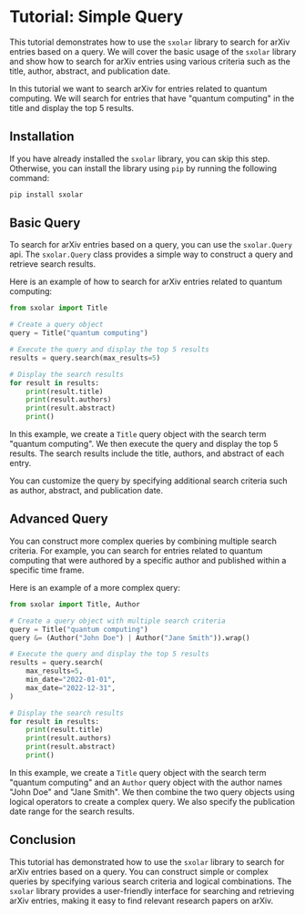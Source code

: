 # Tutorial: Simple Query

This tutorial demonstrates how to use the `sxolar` library to search for arXiv entries based on a query. We will cover
the basic usage of the `sxolar` library and show how to search for arXiv entries using various criteria such as the
title, author, abstract, and publication date.

In this tutorial we want to search arXiv for entries related to quantum computing. We will search for entries that have
"quantum computing" in the title and display the top 5 results.

## Installation

If you have already installed the `sxolar` library, you can skip this step. Otherwise, you can install the library
using `pip` by running the following command:

```bash
pip install sxolar
```

## Basic Query

To search for arXiv entries based on a query, you can use the `sxolar.Query` api.
The `sxolar.Query` class provides a simple way to construct a query and retrieve search results.

Here is an example of how to search for arXiv entries related to quantum computing:

```python
from sxolar import Title

# Create a query object
query = Title("quantum computing")

# Execute the query and display the top 5 results
results = query.search(max_results=5)

# Display the search results
for result in results:
    print(result.title)
    print(result.authors)
    print(result.abstract)
    print()
```

In this example, we create a `Title` query object with the search term "quantum computing". We then execute the query
and display the top 5 results. The search results include the title, authors, and abstract of each entry.

You can customize the query by specifying additional search criteria such as author, abstract, and publication date.

## Advanced Query

You can construct more complex queries by combining multiple search criteria. For example, you can search for entries
related to quantum computing that were authored by a specific author and published within a specific time frame.

Here is an example of a more complex query:

```python
from sxolar import Title, Author

# Create a query object with multiple search criteria
query = Title("quantum computing")
query &= (Author("John Doe") | Author("Jane Smith")).wrap()

# Execute the query and display the top 5 results
results = query.search(
    max_results=5,
    min_date="2022-01-01",
    max_date="2022-12-31",
)

# Display the search results
for result in results:
    print(result.title)
    print(result.authors)
    print(result.abstract)
    print()
```

In this example, we create a `Title` query object with the search term "quantum computing" and an `Author` query object
with the author names "John Doe" and "Jane Smith". We then combine the two query objects using logical operators to
create a complex query. We also specify the publication date range for the search results.

## Conclusion

This tutorial has demonstrated how to use the `sxolar` library to search for arXiv entries based on a query. You can
construct simple or complex queries by specifying various search criteria and logical combinations. The `sxolar` library
provides a user-friendly interface for searching and retrieving arXiv entries, making it easy to find relevant research
papers on arXiv.
